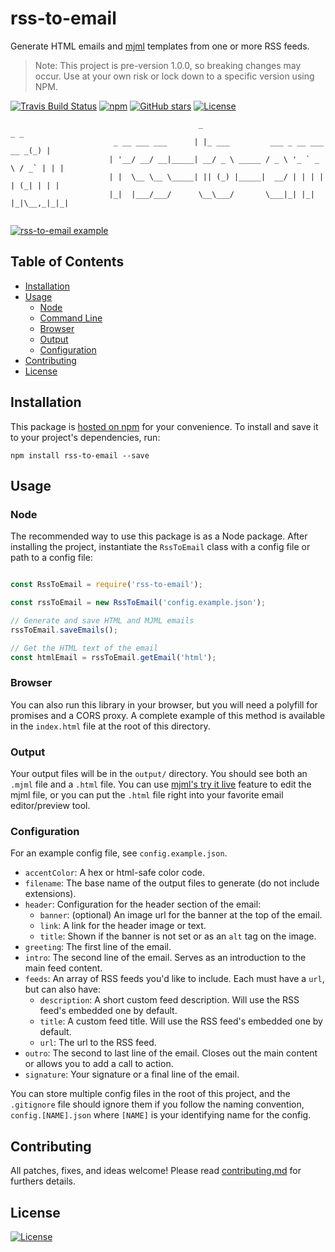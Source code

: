 # rss-to-email

Generate HTML emails and [mjml](https://mjml.io/) templates from one or more RSS feeds.

> Note: This project is pre-version 1.0.0, so breaking changes may occur. Use at your own risk or lock down to a specific version using NPM. 

[![Travis Build Status](https://travis-ci.org/portable-cto/rss-to-email.png?branch=master)](https://travis-ci.org/portable-cto/rss-to-email)
[![npm](https://img.shields.io/npm/v/rss-to-email.svg)](https://www.npmjs.com/package/rss-to-email)
[![GitHub stars](https://img.shields.io/github/stars/portable-cto/rss-to-email.svg?style=social&label=Stars)](https://github.com/portable-cto/rss-to-email)
[![License](https://img.shields.io/badge/License-Apache%202.0-blue.svg)](https://opensource.org/licenses/Apache-2.0)

```
                                          _                                   _ _ 
                       _ __ ___ ___      | |_ ___         ___ _ __ ___   __ _(_) |
                      | '__/ __/ __|_____| __/ _ \ _____ / _ \ '_ ` _ \ / _` | | |
                      | |  \__ \__ \_____| || (_) |_____|  __/ | | | | | (_| | | |
                      |_|  |___/___/      \__\___/       \___|_| |_| |_|\__,_|_|_|
                                                                                  

 ```

[![rss-to-email example](http://g.recordit.co/tIa8cImPWS.gif)](http://recordit.co/tIa8cImPWS)

## Table of Contents

- [Installation](#installation)
- [Usage](#usage)
  - [Node](#node)
  - [Command Line](#cli)
  - [Browser](#browser)
  - [Output](#output)
  - [Configuration](#configuration)
- [Contributing](#contributing)
- [License](#license)


## Installation

This package is [hosted on npm](https://www.npmjs.com/package/rss-to-email) for your convenience. To install and save it to your project's dependencies, run:

```
npm install rss-to-email --save
```

## Usage

### Node

The recommended way to use this package is as a Node package. After installing the project, instantiate the `RssToEmail` class with a config file or path to a config file:

```javascript 1.8

const RssToEmail = require('rss-to-email');

const rssToEmail = new RssToEmail('config.example.json');

// Generate and save HTML and MJML emails
rssToEmail.saveEmails();

// Get the HTML text of the email
const htmlEmail = rssToEmail.getEmail('html');

```

### Browser

You can also run this library in your browser, but you will need a polyfill for promises and a CORS proxy. A complete example of this method is available in the `index.html` file at the root of this directory.

### Output

Your output files will be in the `output/` directory. You should see both an `.mjml` file and a `.html` file. You can use [mjml's try it live](https://mjml.io/try-it-live) feature to edit the mjml file, or you can put the `.html` file right into your favorite email editor/preview tool.

### Configuration

For an example config file, see `config.example.json`.

- `accentColor`: A hex or html-safe color code.
- `filename`: The base name of the output files to generate (do not include extensions).
- `header`: Configuration for the header section of the email:
  - `banner`: (optional) An image url for the banner at the top of the email.
  - `link`: A link for the header image or text.
  - `title`: Shown if the banner is not set or as an `alt` tag on the image.
- `greeting`: The first line of the email.
- `intro`: The second line of the email. Serves as an introduction to the main feed content.
- `feeds`: An array of RSS feeds you'd like to include. Each must have a `url`, but can also have:
  - `description`: A short custom feed description. Will use the RSS feed's embedded one by default.
  - `title`: A custom feed title. Will use the RSS feed's embedded one by default.
  - `url`: The url to the RSS feed.
- `outro`: The second to last line of the email. Closes out the main content or allows you to add a call to action.
- `signature`: Your signature or a final line of the email.

You can store multiple config files in the root of this project, and the `.gitignore` file should ignore them if you follow the naming convention, `config.[NAME].json` where `[NAME]` is your identifying name for the config.


## Contributing

All patches, fixes, and ideas welcome! Please read [contributing.md](contributing.md) for furthers details.


## License

[![License](https://img.shields.io/badge/License-Apache%202.0-blue.svg)](https://opensource.org/licenses/Apache-2.0)
